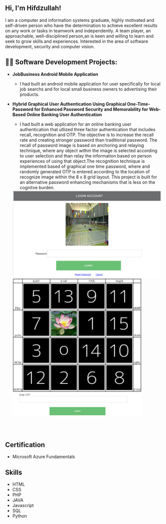 
<h2>Hi, I'm Hifdzullah!</h2>
I am  a computer and information systems graduate, highly motivated and self-driven person who have the determination to achieve excellent results on any work or tasks in teamwork and independently. A team player, an approachable, well-disciplined person,an is keen and willing to learn and seek to grow skills and experiences. Interested in the area of software development, security and computer vision.

<h2>👨‍💻 Software Development Projects:</h2>

- <b>JobBusiness Android Mobile Application</b>
  - I had built an android mobile application for user specifically for local job searchs and for local small business owners to advertising their products.
- <b>Hybrid Graphical User Authentication Using Graphical One-Time-Password for Enhanced Password Security and Memorability for Web-Based Online Banking User Authentication</b>
  - I had built a web application for an online banking user authentication that utlized three factor authentication that includes recall, recognition and OTP. The objective is to increase the recall rate and creating stronger password than traditional password. The recall of password image is based on anchoring and relaying technique, where any object within the image is selected according to user selection and than relay the information based on person experiences of using that object.The recognition technique is implemented based of graphical one time password, where and randomly generated OTP is entered according to the location of recognize image within the 8 x 8 grid layout. This project is built for an alternative password enhancing mechanisms that is less on the cognitve burden.
  
   <img align="left" src ="img/Graphical.png"/>
   <img src ="img/GOTP.png"/>
 <br>
 </br>
 
 
 
<h2>Certification</h2>

- Microsoft Azure Fundamentals


<h2>Skills</h2>

- HTML
- CSS
- PHP
- JAVA
- Javascript
- SQL
- Python

<!--
**joshmadakor1/joshmadakor1** is a ✨ _special_ ✨ repository because its `README.md` (this file) appears on your GitHub profile.

Here are some ideas to get you started:

- 🔭 I’m currently working on ...
- 🌱 I’m currently learning ...
- 👯 I’m looking to collaborate on ...
- 🤔 I’m looking for help with ...
- 💬 Ask me about ...
- 📫 How to reach me: ...
- 😄 Pronouns: ...
- ⚡ Fun fact: ...
-->
